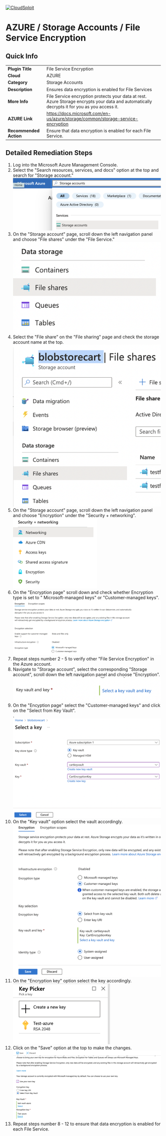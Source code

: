 [![CloudSploit](https://cloudsploit.com/img/logo-new-big-text-100.png "CloudSploit")](https://cloudsploit.com)

# AZURE / Storage Accounts / File Service Encryption

## Quick Info

| | |
|-|-|
| **Plugin Title** | File Service Encryption |
| **Cloud** | AZURE |
| **Category** | Storage Accounts |
| **Description** | Ensures data encryption is enabled for File Services |
| **More Info** | File Service encryption protects your data at rest. Azure Storage encrypts your data and automatically decrypts it for you as you access it. |
| **AZURE Link** | https://docs.microsoft.com/en-us/azure/storage/common/storage-service-encryption |
| **Recommended Action** | Ensure that data encryption is enabled for each File Service. |

## Detailed Remediation Steps

1. Log into the Microsoft Azure Management Console.
2. Select the "Search resources, services, and docs" option at the top and search for "Storage account."</br> <img src="/resources/azure/storageaccounts/file-service-encryption/step2.png"/>
3. On the "Storage account" page, scroll down the left navigation panel and choose "File shares" under the "File Service." </br> <img src="/resources/azure/storageaccounts/file-service-encryption/step3.png"/>
4. Select the "File share" on the "File sharing" page and check the storage account name at the top.</br> <img src="/resources/azure/storageaccounts/file-service-encryption/step4.png"/>
5. On the "Storage account" page, scroll down the left navigation panel and choose "Encryption" under the "Security + networking".</br> <img src="/resources/azure/storageaccounts/file-service-encryption/step5a.png"/>
6. On the "Encryption page" scroll down and check whether Encryption type is set to " Microsoft-managed keys" or "Customer-managed keys".</br> <img src="/resources/azure/storageaccounts/file-service-encryption/step6a.png"/>
7. Repeat steps number 2 - 5 to verify other "File Service Encryption" in the Azure account.</br>
8. Navigate to "Storage account", select the corresponding "Storage account", scroll down the left navigation panel and choose "Encryption".</br> <img src="/resources/azure/storageaccounts/file-service-encryption/step8.png"/>
9. On the "Encyption page" select the "Customer-managed keys" and click on the "Select from Key Vault".</br>.</br> <img src="/resources/azure/storageaccounts/file-service-encryption/step9.png"/>
10. On the "Key vault" option select the vault accordingly.</br> <img src="/resources/azure/storageaccounts/file-service-encryption/step10.png"/>
11. On the "Encryption key" option select the key accordingly.</br> <img src="/resources/azure/storageaccounts/file-service-encryption/step11.png"/>
12. Click on the "Save" option at the top to make the changes.</br> <img src="/resources/azure/storageaccounts/file-service-encryption/step12.png"/>
13. Repeat steps number 8 - 12 to ensure that data encryption is enabled for each File Service.</br>
